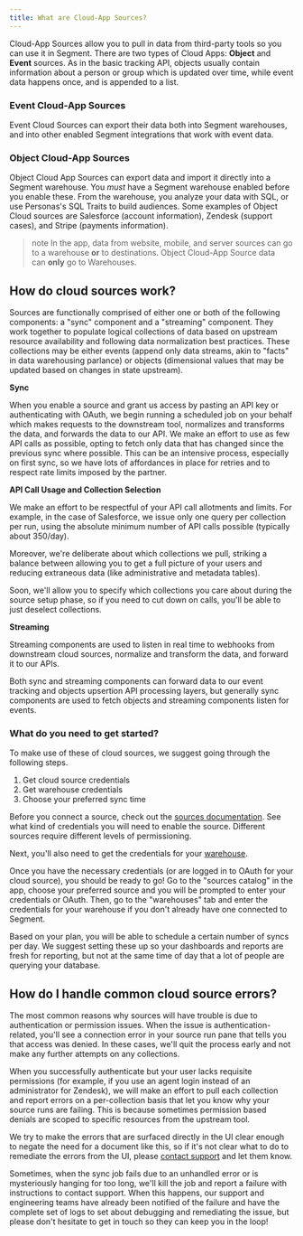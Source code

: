 ```yaml
---
title: What are Cloud-App Sources?
---
```


Cloud-App Sources allow you to pull in data from third-party tools so you can use it in Segment. There are two types of Cloud Apps: **Object** and **Event** sources. As in the basic tracking API, objects usually contain information about a person or group which is updated over time, while event data happens once, and is appended to a list.

### Event Cloud-App Sources
Event Cloud Sources can export their data both into Segment warehouses, and into other enabled Segment integrations that work with event data.

### Object Cloud-App Sources
Object Cloud App Sources can export data and import it directly into a Segment warehouse. You *must* have a Segment warehouse enabled before you enable these. From the warehouse, you analyze your data with SQL, or use Personas's SQL Traits to build audiences. Some examples of Object Cloud sources are Salesforce (account information), Zendesk (support cases), and Stripe (payments information).

> note
> In the app, data from website, mobile, and server sources can go to a warehouse **or** to destinations. Object Cloud-App Source data can **only** go to Warehouses.


## How do cloud sources work?

Sources are functionally comprised of either one or both of the following components: a "sync" component and a "streaming" component. They work together to populate logical collections of data based on upstream resource availability and following data normalization best practices. These collections may be either events (append only data streams, akin to "facts" in data warehousing parlance) or objects (dimensional values that may be updated based on changes in state upstream).

**Sync**

When you enable a source and grant us access by pasting an API key or authenticating with OAuth, we begin running a scheduled job on your behalf which makes requests to the downstream tool, normalizes and transforms the data, and forwards the data to our API. We make an effort to use as few API calls as possible, opting to fetch only data that has changed since the previous sync where possible. This can be an intensive process, especially on first sync, so we have lots of affordances in place for retries and to respect rate limits imposed by the partner.

**API Call Usage and Collection Selection**

We make an effort to be respectful of your API call allotments and limits. For example, in the case of Salesforce, we issue only one query per collection per run, using the absolute minimum number of API calls possible (typically about 350/day).

Moreover, we're deliberate about which collections we pull, striking a balance between allowing you to get a full picture of your users and reducing extraneous data (like administrative and metadata tables).

Soon, we'll allow you to specify which collections you care about during the source setup phase, so if you need to cut down on calls, you'll be able to just deselect collections.

**Streaming**

Streaming components are used to listen in real time to webhooks from downstream cloud sources, normalize and transform the data, and forward it to our APIs.

Both sync and streaming components can forward data to our event tracking and objects upsertion API processing layers, but generally sync components are used to fetch objects and streaming components listen for events.


### What do you need to get started?

To make use of these of cloud sources, we suggest going through the following steps.

1.  Get cloud source credentials
2.  Get warehouse credentials
3.  Choose your preferred sync time


Before you connect a source, check out the [sources documentation](https://segment.comdocs/connections/sources/). See what kind of credentials you will need to enable the source. Different sources require different levels of permissioning.

Next, you'll also need to get the credentials for your [warehouse](https://segment.com/docs/warehouses/).

Once you have the necessary credentials (or are logged in to OAuth for your cloud source), you should be ready to go! Go to the "sources catalog" in the app, choose your preferred source and you will be prompted to enter your credentials or OAuth. Then, go to the "warehouses" tab and enter the credentials for your warehouse if you don't already have one connected to Segment.

Based on your plan, you will be able to schedule a certain number of syncs per day. We suggest setting these up so your dashboards and reports are fresh for reporting, but not at the same time of day that a lot of people are querying your database.


## How do I handle common cloud source errors?

The most common reasons why sources will have trouble is due to authentication or permission issues. When the issue is authentication-related, you'll see a connection error in your source run pane that tells you that access was denied. In these cases, we'll quit the process early and not make any further attempts on any collections.

When you successfully authenticate but your user lacks requisite permissions (for example, if you use an agent login instead of an administrator for Zendesk), we will make an effort to pull each collection and report errors on a per-collection basis that let you know why your source runs are failing. This is because sometimes permission based denials are scoped to specific resources from the upstream tool.

We try to make the errors that are surfaced directly in the UI clear enough to negate the need for a document like this, so if it's not clear what to do to remediate the errors from the UI, please [contact support](https://segment.com/help/contact/) and let them know.

Sometimes, when the sync job fails due to an unhandled error or is mysteriously hanging for too long, we'll kill the job and report a failure with instructions to contact support. When this happens, our support and engineering teams have already been notified of the failure and have the complete set of logs to set about debugging and remediating the issue, but please don't hesitate to get in touch so they can keep you in the loop!
